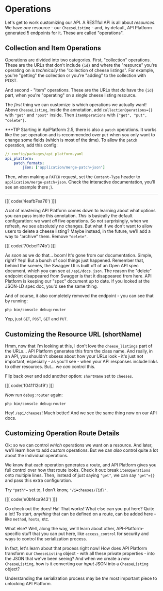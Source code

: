 # Operations

Let's get to work customizing our API. A RESTful API is all about *resources*.
We have *one* resource - our `CheeseListing` - and, by default, API Platform generated
5 endpoints for it. These are called "operations".

## Collection and Item Operations

Operations are divided into two categories. First, "collection" operations. These
are the URLs that don't include `{id}` and where the "resource" you're operating
on is *technically* the "collection of cheese listings". For example, you're "getting"
the collection or you're "adding" to the collection with POST.

And second - "item" operations. These are the URLs that *do* have the `{id}` part,
when you're "operating" on a *single* cheese listing resource.

The *first* thing we can customize is which operations we actually want! Above
`CheeseListing`, inside the annotation, add `collectionOperations={}` with
`"get"` and `"post"` inside. Then `itemOperations` with `{"get", "put", "delete"}`.

***TIP
Starting in ApiPlatform 2.5, there is also a `patch` operations. It works like the `put` operation
and is recommended over `put` when you only want to change some fields (which is most of the time).
To allow the `patch` operation, add this config:

``` yaml
// config/packages/api_platform.yaml
api_platform:
    patch_formats:
        json: ['application/merge-patch+json']
```

Then, when making a `PATCH` request, set the `Content-Type` header to `application/merge-patch+json`.
Check the interactive documentation, you'll see an example there ;).
***

[[[ code('4eafb7ea76') ]]]

*A lot* of mastering API Platform comes down to learning about what options
you can pass inside this annotation. *This* is basically the default configuration:
we want *all* five operations. So not surprisingly, when we refresh, we
see absolutely no changes. But what if we don't want to allow users to delete a
cheese listing? Maybe instead, in the future, we'll add a way to "archive" them.
Remove `"delete"`.

[[[ code('70cbcf174b') ]]]

As *soon* as we do that... boom! It's gone from our documentation. Simple, right?
Yep! But a bunch of cool things just happened. Remember that, behind the scenes,
the Swagger UI is built off of an Open API spec document, which you can see
at `/api/docs.json`. The reason the "delete" endpoint disappeared from Swagger
is that it disappeared from here. API Platform is keeping our "spec" document
up to date. If you looked at the JSON-LD spec doc, you'd see the same thing.

And of course, it also completely removed the endpoint - you can see that by
running:

```terminal
php bin/console debug:router
```

Yep, just `GET`, `POST`, `GET` and `PUT`.

## Customizing the Resource URL (shortName)

Hmm, now that I'm looking at this, I don't love the `cheese_listings` part of the
URLs... API Platform generates this from the class name. And really, in an API,
you shouldn't obsess about how your URLs look - it's just not important,
especially - as you'll see - when your API responses include links to other resources.
But... we *can* control this.

Flip back over and add another option: `shortName` set to `cheeses`.

[[[ code('f041112cf9') ]]]

*Now* run `debug:router` again:

```terminal-silent
php bin/console debug:router
```

Hey! `/api/cheeses`! Much better! And we see the same thing now on our API docs.

## Customizing Operation Route Details

Ok: so we can control *which* operations we want on a resource. And later, we'll
learn how to add *custom* operations. But we can *also* control quite a lot about
the individual operations.

We know that each operation generates a route, and API Platform gives you full
control over how that route looks. Check it out: break `itemOperations` onto multiple
lines. Then, instead of just saying `"get"`, we can say `"get"={}` and pass this
extra configuration.

Try `"path"=` set to, I don't know, `"/i❤️️cheeses/{id}"`.

[[[ code('e0bf4ca943') ]]]

Go check out the docs! Ha! That works! What else can you put here? Quite a lot!
To start, *anything* that can be defined on a route, can be added here - like
`method`, `hosts`, etc.

What else? Well, along the way, we'll learn about other, API-Platform-specific stuff
that you can put here, like `access_control` for security and ways to control the
serialization process.

In fact, let's learn about that process right now! How does API Platform transform
our `CheeseListing` object - with all these private properties - into the JSON that
we've been seeing? And when we create a *new* `CheeseListing`, how is it converting
our *input* JSON into a `CheeseListing` object?

Understanding the serialization process may be *the* most important piece to
unlocking API Platform.
